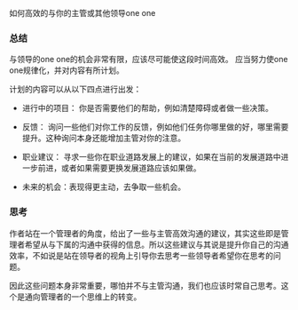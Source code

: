 如何高效的与你的主管或其他领导one one

### 总结

与领导的one one的机会非常有限，应该尽可能使这段时间高效。
应当努力使one one规律化，并对内容有所计划。

计划的内容可以从以下四点进行出发：

* 进行中的项目： 你是否需要他们的帮助，例如清楚障碍或者做一些决策。

* 反馈： 询问一些他们对你工作的反馈，例如他们任务你哪里做的好，哪里需要提升。这种询问本身还能增加主管对你的注意。

* 职业建议： 寻求一些你在职业道路发展上的建议，如果在当前的发展道路中进一步前进，或者如果需要更换发展道路应该如果做。

* 未来的机会：表现得更主动，去争取一些机会。

### 思考

作者站在一个管理者的角度，给出了一些与主管高效沟通的建议，其实这些即是管理者希望从与下属的沟通中获得的信息。所以这些建议与其说是提升你自己的沟通效率，不如说是站在领导者的视角上引导你去思考一些领导者希望你在思考的问题。

因此这些问题本身非常重要，哪怕并不与主管沟通，我们也应该时常自己思考。这个是通向管理者的一个思维上的转变。


